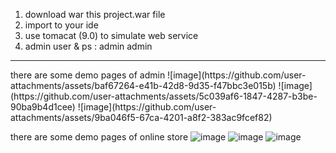 1. download war this project.war file
2. import to your ide
3. use tomacat (9.0)  to simulate web service
4. admin user & ps : admin admin
<hr>
there are some demo pages of admin
![image](https://github.com/user-attachments/assets/baf67264-e41b-42d8-9d35-f47bbc3e015b)
![image](https://github.com/user-attachments/assets/5c039af6-1847-4287-b3be-90ba9b4d1cee)
![image](https://github.com/user-attachments/assets/9ba046f5-67ca-4201-a8f2-383ac9fcef82)

there are some demo pages of online store
![image](https://github.com/user-attachments/assets/6e3b4c86-2912-4fb1-870c-7cba7d6ef686)
![image](https://github.com/user-attachments/assets/9670dbba-a513-42b8-a330-a751c0572d34)
![image](https://github.com/user-attachments/assets/bb00641b-8dab-4e4a-b431-4ad4fc2e5aae)



